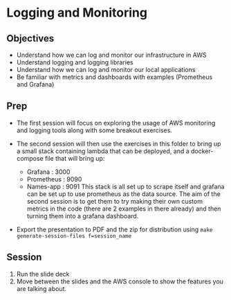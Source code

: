 # Logging and Monitoring

## Objectives

- Understand how we can log and monitor our infrastructure in AWS
- Understand logging and logging libraries
- Understand how we can log and monitor our local applications
- Be familiar with metrics and dashboards with examples (Prometheus and Grafana)

## Prep

- The first session will focus on exploring the usage of AWS monitoring and logging tools along with some breakout exercises.

- The second session will then use the exercises in this folder to bring up a small stack containing lambda that can be deployed, and a docker-compose file that will bring up:
    - Grafana : 3000
    - Prometheus : 9090
    - Names-app : 9091
This stack is all set up to scrape itself and grafana can be set up to use prometheus as the data source. The aim of the second session is to get them to try making their own custom metrics in the code (there are 2 examples in there already) and then turning them into a grafana dashboard.
- Export the presentation to PDF and the zip for distribution using `make generate-session-files f=session_name`

## Session

1. Run the slide deck
1. Move between the slides and the AWS console to show the features you are talking about.
